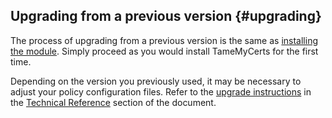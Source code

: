 ## Upgrading from a previous version {#upgrading}

The process of upgrading from a previous version is the same as [installing the module](#installing). Simply proceed as you would install TameMyCerts for the first time.

Depending on the version you previously used, it may be necessary to adjust your policy configuration files. Refer to the [upgrade instructions](#upgrade-instructions) in the [Technical Reference](#tech-reference) section of the document.
